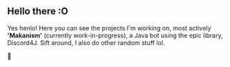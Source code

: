 ## Hello there :O

Yes henlo! Here you can see the projects I'm working on, most actively **'Makanism'** (currently work-in-progress), a Java bot using the epic library, Discord4J.
Sift around, I also do other random stuff lol.

:eyes:

